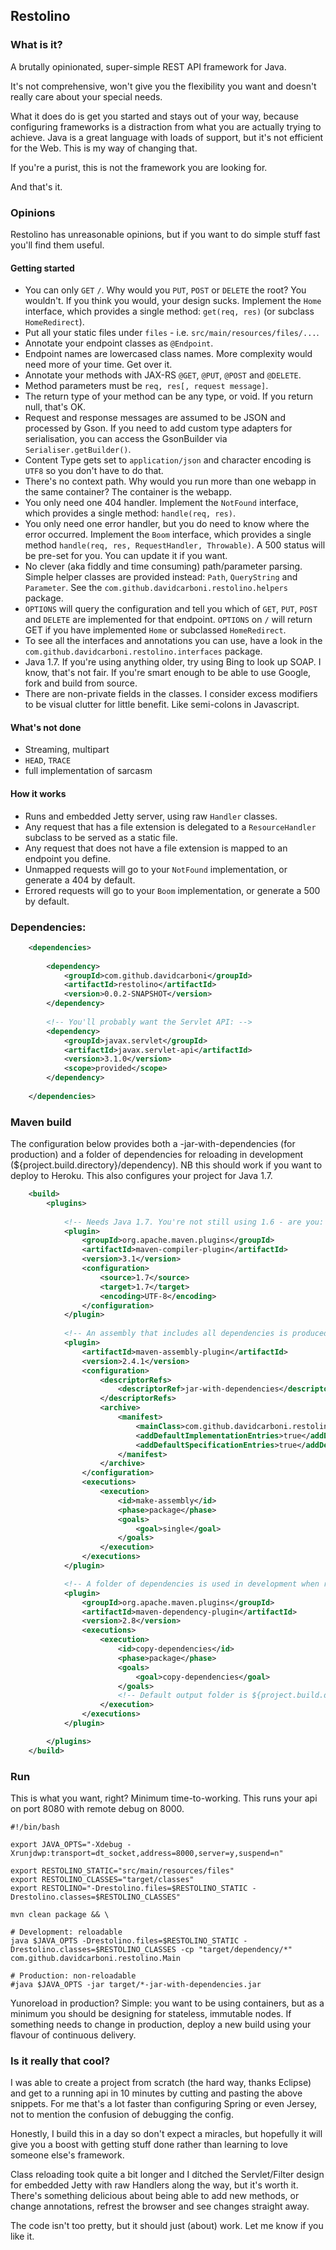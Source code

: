 Restolino
----------


### What is it?

A brutally opinionated, super-simple REST API framework for Java.

It's not comprehensive, won't give you the flexibility you want and doesn't really care about your special needs.

What it does do is get you started and stays out of your way, because configuring frameworks is a distraction from what you are actually trying to achieve. Java is a great language with loads of support, but it's not efficient for the Web. This is my way of changing that.

If you're a purist, this is not the framework you are looking for. 

And that's it.


### Opinions

Restolino has unreasonable opinions, but if you want to do simple stuff fast you'll find them useful.

#### Getting started

 * You can only `GET` `/`. Why would you `PUT`, `POST` or `DELETE` the root? You wouldn't. If you think you would, your design sucks. Implement the `Home` interface, which provides a single method: `get(req, res)` (or subclass `HomeRedirect`).
 * Put all your static files under `files` - i.e. `src/main/resources/files/...`.
 * Annotate your endpoint classes as `@Endpoint`.
 * Endpoint names are lowercased class names. More complexity would need more of your time. Get over it.
 * Annotate your methods with JAX-RS `@GET`, `@PUT`, `@POST` and `@DELETE`.
 * Method parameters must be `req, res[, request message]`. 
 * The return type of your method can be any type, or void. If you return null, that's OK.
 * Request and response messages are assumed to be JSON and processed by Gson. If you need to add custom type adapters for serialisation, you can access the GsonBuilder via `Serialiser.getBuilder()`.
 * Content Type gets set to `application/json` and character encoding is `UTF8` so you don't have to do that.
 * There's no context path. Why would you run more than one webapp in the same container? The container is the webapp.
 * You only need one 404 handler. Implement the `NotFound` interface, which provides a single method: `handle(req, res)`.
 * You only need one error handler, but you do need to know where the error occurred. Implement the `Boom` interface, which provides a single method `handle(req, res, RequestHandler, Throwable)`. A 500 status will be pre-set for you. You can update it if you want.
 * No clever (aka fiddly and time consuming) path/parameter parsing. Simple helper classes are provided instead: `Path`, `QueryString` and `Parameter`. See the `com.github.davidcarboni.restolino.helpers` package.
 * `OPTIONS` will query the configuration and tell you which of `GET`, `PUT`, `POST` and `DELETE` are implemented for that endpoint. `OPTIONS` on `/` will return GET if you have implemented `Home` or subclassed `HomeRedirect`.
 * To see all the interfaces and annotations you can use, have a look in the `com.github.davidcarboni.restolino.interfaces` package.
 * Java 1.7. If you're using anything older, try using Bing to look up SOAP. I know, that's not fair. If you're smart enough to be able to use Google, fork and build from source.
 * There are non-private fields in the classes. I consider excess modifiers to be visual clutter for little benefit. Like semi-colons in Javascript.

#### What's not done

 * Streaming, multipart
 * `HEAD`, `TRACE`
 * full implementation of sarcasm

#### How it works

 * Runs and embedded Jetty server, using raw `Handler` classes.
 * Any request that has a file extension is delegated to a `ResourceHandler` subclass to be served as a static file.
 * Any request that does not have a file extension is mapped to an endpoint you define.
 * Unmapped requests will go to your `NotFound` implementation, or generate a 404 by default.
 * Errored requests will go to your `Boom` implementation, or generate a 500 by default.


### Dependencies:

```xml
    <dependencies>
    
        <dependency>
            <groupId>com.github.davidcarboni</groupId>
            <artifactId>restolino</artifactId>
            <version>0.0.2-SNAPSHOT</version>
        </dependency>
    
        <!-- You'll probably want the Servlet API: -->
        <dependency>
            <groupId>javax.servlet</groupId>
            <artifactId>javax.servlet-api</artifactId>
            <version>3.1.0</version>
            <scope>provided</scope>
        </dependency>
            
    </dependencies>
```


### Maven build

The configuration below provides both a -jar-with-dependencies (for production) and a folder of dependencies for reloading in development (${project.build.directory}/dependency). NB this should work if you want to deploy to Heroku.
This also configures your project for Java 1.7.

```xml
	<build>
		<plugins>
			
			<!-- Needs Java 1.7. You're not still using 1.6 - are you: -->
			<plugin>
				<groupId>org.apache.maven.plugins</groupId>
				<artifactId>maven-compiler-plugin</artifactId>
				<version>3.1</version>
				<configuration>
					<source>1.7</source>
					<target>1.7</target>
					<encoding>UTF-8</encoding>
				</configuration>
			</plugin>
			
			<!-- An assembly that includes all dependencies is produced to run in production: -->
			<plugin>
				<artifactId>maven-assembly-plugin</artifactId>
				<version>2.4.1</version>
				<configuration>
					<descriptorRefs>
						<descriptorRef>jar-with-dependencies</descriptorRef>
					</descriptorRefs>
					<archive>
						<manifest>
							<mainClass>com.github.davidcarboni.restolino.Main</mainClass>
							<addDefaultImplementationEntries>true</addDefaultImplementationEntries>
							<addDefaultSpecificationEntries>true</addDefaultSpecificationEntries>
						</manifest>
					</archive>
				</configuration>
				<executions>
					<execution>
						<id>make-assembly</id>
						<phase>package</phase>
						<goals>
							<goal>single</goal>
						</goals>
					</execution>
				</executions>
			</plugin>

			<!-- A folder of dependencies is used in development when reloading classes: -->
			<plugin>
				<groupId>org.apache.maven.plugins</groupId>
				<artifactId>maven-dependency-plugin</artifactId>
				<version>2.8</version>
				<executions>
					<execution>
						<id>copy-dependencies</id>
						<phase>package</phase>
						<goals>
							<goal>copy-dependencies</goal>
						</goals>
						<!-- Default output folder is ${project.build.directory}/dependency -->
					</execution>
				</executions>
			</plugin>

		</plugins>
	</build>
```


### Run

This is what you want, right? Minimum time-to-working. This runs your api on port 8080 with remote debug on 8000.

    #!/bin/bash
    
    export JAVA_OPTS="-Xdebug -Xrunjdwp:transport=dt_socket,address=8000,server=y,suspend=n"
    
    export RESTOLINO_STATIC="src/main/resources/files"
    export RESTOLINO_CLASSES="target/classes"
    export RESTOLINO="-Drestolino.files=$RESTOLINO_STATIC -Drestolino.classes=$RESTOLINO_CLASSES"
    
    mvn clean package && \

    # Development: reloadable
    java $JAVA_OPTS -Drestolino.files=$RESTOLINO_STATIC -Drestolino.classes=$RESTOLINO_CLASSES -cp "target/dependency/*" com.github.davidcarboni.restolino.Main
    
    # Production: non-reloadable
    #java $JAVA_OPTS -jar target/*-jar-with-dependencies.jar

Yunoreload in production? Simple: you want to be using containers, but as a minimum you should be designing for stateless, immutable nodes. If something needs to change in production, deploy a new build using your flavour of continuous delivery.


### Is it really that cool?

I was able to create a project from scratch (the hard way, thanks Eclipse) and get to a running api in 10 minutes by cutting and pasting the above snippets. For me that's a lot faster than configuring Spring or even Jersey, not to mention the confusion of debugging the config.

Honestly, I build this in a day so don't expect a miracles, but hopefully it will give you a boost with getting stuff done rather than learning to love someone else's framework.

Class reloading took quite a bit longer and I ditched the Servlet/Filter design for embedded Jetty with raw Handlers along the way, but it's worth it. There's something delicious about being able to add new methods, or change annotations, refrest the browser and see changes straight away.

The code isn't too pretty, but it should just (about) work. Let me know if you like it.

